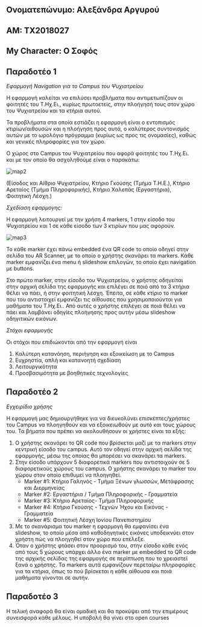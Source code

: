 ## Ονοματεπώνυμο: Αλεξάνδρα Αργυρού
## ΑΜ: ΤΧ2018027
## My Character: Ο Σοφός

## Παραδοτέο 1

*Εφαρμογή Navigation για το Campus του Ψυχιατρείου*

Η εφαρμογή καλείται να επιλύσει προβλήματα που αντιμετωπίζουν οι φοιτητές του Τ.Ηχ.Ει., κυρίως πρωτοετείς, στην πλοήγησή τους στον χώρο του Ψυχιατρείου και τα κτήρια αυτού.

Τα προβλήματα στα οποία εστιάζει η εφαρμογή είναι ο εντοπισμός κτιρίων/αιθουσών και η πλοήγηση προς αυτά, ο καλύτερος συντονισμός αυτών με το ωρολόγιο πρόγραμμα (κυρίως ως προς τις ονομασίες), καθώς και γενικές πληροφορίες για τον χώρο.

Ο χώρος στο Campus του Ψυχιατρείου που αφορά φοιτητές του Τ.Ηχ.Ει. και με τον οποίο θα ασχοληθούμε είναι ο παρακάτω:

![map2](https://user-images.githubusercontent.com/93123676/228939696-d1282502-cbcf-4fcb-a92b-9a6459dbf4f7.jpg)

(Είσοδος και Αίθριο Ψυχιατρείου, Κτήριο Γκούσης (Τμήμα Τ.Η.Ε.), Κτήριο Αρεταίος (Τμήμα Πληροφορικής), Κτήριο Χαλεπάς (Εργαστήρια), Φοιτητική Λέσχη.)

*Σχεδίαση εφαρμογης:*

Η εφαρμογή λειτουργεί με την χρήση 4 markers, 1 στην είσοδο του Ψυχιατρείου και 1 σε κάθε είσοδο των 3 κτιρίων που μας αφορούν.

![map3](https://user-images.githubusercontent.com/93123676/228956648-8fb6b4ff-6752-4a19-bf3c-108e75df4461.jpg)

Το κάθε marker έχει πάνω embedded ένα QR code το οποίο οδηγεί στην σελίδα του AR Scanner, με το οποίο ο χρήστης σκανάρει τα markers. Κάθε marker εμφανίζει ένα menu ή slideshow επιλογών, το οποίο έχει navigation με buttons.

Στο πρώτο marker, στην είσοδο του Ψυχιατρείου, ο χρήστης οδηγείται στην αρχική σελίδα της εφαρμογής και επιλέγει σε ποιό από τα 3 κτήρια θέλει να πάει, ή στην φοιτητική λέσχη. Έπειτα, σε κάθε κτίριο το marker που του αντιστοιχεί εμφανίζει τις αίθουσες που χρησιμοποιούνται για μαθήματα του Τ.Ηχ.Ει.. Από αυτές ο χρήστης επιλέγει σε ποιά θέλει να πάει και λαμβάνει οδηγίες πλοήγησης προς αυτήν μέσω slideshow οδηγιτικών εικόνων.

*Στόχοι εφαρμογής*

Οι στόχοι που επιδιώκονται από την εφαρμογή είναι

1. Καλύτερη κατανόηση, περιήγηση και εξοικείωση με το Campus
2. Ευχρηστία, απλή και κατανοητή σχεδίαση
3. Λειτουργικότητα
4. Προσβασιμότητα με βοηθητικές τεχνολογίες

## Παραδοτέο 2

*Εγχειρίδιο χρήσης*

Η εφαρμογή μας δημιουργήθηκε για να διευκολύνει επισκέπτες/χρήστες του Campus να πλοηγηθούν και να εξοικειωθούν με αυτό και τους χώρους του. 
Τα βήματα που πρέπει να ακολουθήσουν οι χρήστες είναι τα εξής:

1. Ο χρήστης σκανάρει το QR code που βρίσκεται μαζί με τα markers στην κεντρική είσοδο του campus. Αυτό τον οδηγεί στην αρχική σελίδα της εφαρμογής, μέσω της οποίας θα μπορέσει να σκανάρει τα markers.
2. Στην είσοδο υπάρχουν 5 διαφορετικά markers που αντιστοιχούν σε 5 διαφορετικούς χώρους του campus. Ο χρήστης σκανάρει το marker του χώρου στον οποίο επιθυμεί να πλοηγηθεί. 
    - Marker #1: Κτήριο Γαληνός - Τμήμα Ξένων γλωσσών, Μετάφρασης και Διερμηνείας
    - Marker #2: Εργαστήρια / Τμήμα Πληροφορικής - Γραμματεία
    - Marker #3: Κτήριο Αρεταίος- Τμήμα Πληροφορικής
    - Marker #4: Κτήριο Γκούσης - Τεχνών Ήχου και Εικόνας - Γραμματεία
    - Marker #5: Φοιτητική Λέσχη Ιονίου Πανεπιστημίου
3. Με το σκανάρισμα του marker η εφαρμογή θα εμφανίσει ένα slideshow, το οποίο μέσα από καθοδηγητικές εικόνες υποδεικνύει στον χρήστη πώς να πλοηγηθεί στον χώρο που επέλεξε.
4. Όταν ο χρήστης φτάσει στον προορισμό του, στην είσοδο κάθε ενός από τους 5 χώρους υπάρχει άλλο ένα marker με embedded το QR code της αρχικής σελίδας της εφαρμογής σε περίπτωση που το χρειαστεί ξανά ο χρήστης. Τα markers αυτά εμφανίζουν περεταίρω πληροφορίες για τα κτήρια, όπως το πού βρίσκεται η κάθε αίθουσα και ποιά μαθήματα γίνονται σε αυτήν.


## Παραδοτέο 3


Η τελική αναφορά θα είναι ομαδική και θα προκύψει από την επιμέρους συνεισφορά κάθε μέλους. Η υποβολή θα γίνει στο open courses
